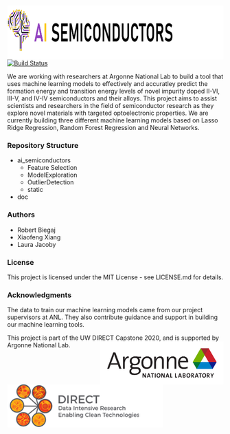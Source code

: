 <img height="125" align="left" src="https://github.com/lmjacoby/ai_semiconductors/blob/master/ai_semiconductors/static/AI_semicond_logo4.jpg">


[![Build Status](https://travis-ci.com/lmjacoby/ai_semiconductors.svg?branch=master)](https://travis-ci.com/lmjacoby/ai_semiconductors) 

We are working with researchers at Argonne National Lab to build a tool that uses machine learning models to effectively and accuratley predict the formation energy and transition energy levels of novel impurity doped II-VI, III-V, and IV-IV semiconductors and their alloys. This project aims to assist scientists and researchers in the field of semiconductor research as they explore novel materials with targeted optoelectronic properties. We are currently building three different machine learning models based on Lasso Ridge Regression, Random Forest Regression and Neural Networks.

### Repository Structure
- ai_semiconductors
  - Feature Selection
  - ModelExploration
  - OutlierDetection
  - static
- doc

### Authors
- Robert Biegaj
- Xiaofeng Xiang
- Laura Jacoby

### License
This project is licensed under the MIT License - see LICENSE.md for details.

### Acknowledgments
The data to train our machine learning models came from our project supervisors at ANL. They also contribute guidance and support in building our machine learning tools.

This project is part of the UW DIRECT Capstone 2020, and is supported by Argonne National Lab.
<img height="100" align="right" src="https://github.com/lmjacoby/ai_semiconductors/blob/master/ai_semiconductors/static/Argonnelogo.png"> <img height="100" align="left" src="ai_semiconductors/static/DIRECTlogo.png">
